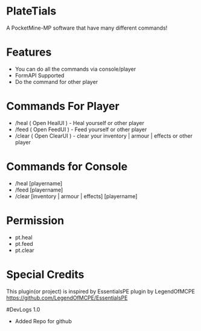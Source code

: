 # PlateTials
A PocketMine-MP software that have many different commands!
# Features
 - You can do all the commands via console/player
 - FormAPI Supported
 - Do the command for other player
# Commands For Player
 - /heal ( Open HealUI ) - Heal yourself or other player
 - /feed ( Open FeedUI ) - Feed yourself or other player
 - /clear ( Open ClearUI ) - clear your inventory | armour | effects or other player
 # Commands for Console
 - /heal [playername]
 - /feed [playername]
 - /clear [inventory | armour | effects] [playername]
 # Permission
 - pt.heal
 - pt.feed
 - pt.clear
 # Special Credits
 This plugin(or project) is inspired by EssentialsPE plugin by LegendOfMCPE https://github.com/LegendOfMCPE/EssentialsPE
 
 #DevLogs 1.0
 - Added Repo for github

